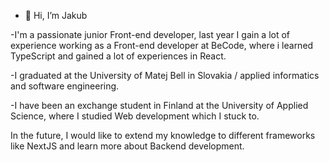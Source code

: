 - 👋 Hi, I’m Jakub


-I'm a passionate junior Front-end developer, last year I gain a lot of experience working as a Front-end developer at BeCode, where i learned TypeScript and gained a lot of experiences in React.

-I graduated at the University of Matej Bell in Slovakia / applied informatics and software engineering.

-I have been an exchange student in Finland at the University of Applied Science, where I studied Web development which I stuck to.

In the future, I would like to extend my knowledge to different frameworks like NextJS and learn more about Backend development.

<!---
Asajco/Asajco is a ✨ special ✨ repository because its `README.md` (this file) appears on your GitHub profile.
You can click the Preview link to take a look at your changes.
--->
